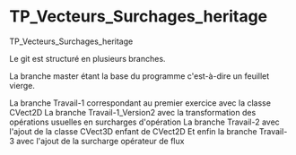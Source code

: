 # TP_Vecteurs_Surchages_heritage
TP_Vecteurs_Surchages_heritage

Le git est structuré en plusieurs branches.

La branche master étant la base du programme c'est-à-dire un feuillet vierge.

La branche Travail-1 correspondant au premier exercice avec la classe CVect2D 
La branche Travail-1_Version2 avec la transformation des opérations usuelles en surcharges d'opération 
La branche Travail-2 avec l'ajout de la classe CVect3D enfant de CVect2D Et enfin la branche Travail-3 avec l'ajout de la surcharge opérateur de flux
